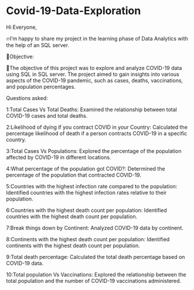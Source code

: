 # Covid-19-Data-Exploration
Hi Everyone,

🔥I’m happy to share my project in the learning phase of Data Analytics with the help of an SQL server.

🎯Objective:

🌟The objective of this project was to explore and analyze COVID-19 data using SQL in SQL server. The project aimed to gain insights into various aspects of the COVID-19 pandemic, such as cases, deaths, vaccinations, and population percentages.

Questions asked:

1:Total Cases Vs Total Deaths: Examined the relationship between total COVID-19 cases and total deaths.

2:Likelihood of dying if you contract COVID in your Country: Calculated the percentage likelihood of death if a person contracts COVID-19 in a specific country.

3:Total Cases Vs Populations: Explored the percentage of the population affected by COVID-19 in different locations.

4:What percentage of the population got COVID?: Determined the percentage of the population that contracted COVID-19.

5:Countries with the highest infection rate compared to the population: Identified countries with the highest infection rates relative to their population.

6:Countries with the highest death count per population: Identified countries with the highest death count per population.

7:Break things down by Continent: Analyzed COVID-19 data by continent.

8:Continents with the highest death count per population: Identified continents with the highest death count per population.

9:Total death percentage: Calculated the total death percentage based on COVID-19 data.

10:Total population Vs Vaccinations: Explored the relationship between the total population and the number of COVID-19 vaccinations administered.
